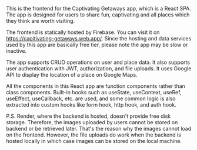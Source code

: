 This is the frontend for the Captivating Getaways app, which is a React SPA. The app is designed for users to share fun, captivating and all places which they think are worth visiting. 

The frontend is statically hosted by Firebase. You can visit it on https://capitivating-getaways.web.app/. Since the hosting and data services used by this app are basically free tier, please note the app may be slow or inactive.

The app supports CRUD operations on user and place data. It also supports user authentication with JWT, authorization, and file uploads. It uses Google API to display the location of a place on Google Maps.

All the components in this React app are function components rather than class components.  Built-in hooks such as useState, useContext, useRef, useEffect, useCallback, etc. are used, and some common logic is also extracted into custom hooks like form hook, http hook, and auth hook.

P.S. Render, where the backend is hosted, doesn't provide free disk storage. Therefore, the images uploaded by users cannot be stored on backend or be retrieved later. That's the reason why the images cannot load on the frontend. However, the file uploads do work when the backend is hosted locally in which case images can be stored on the local machine. 